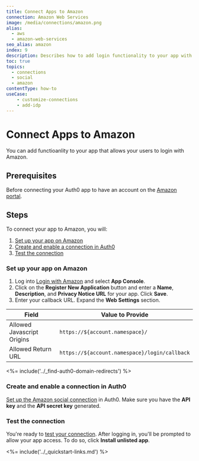 ```yaml
---
title: Connect Apps to Amazon
connection: Amazon Web Services
image: /media/connections/amazon.png
alias:
  - aws
  - amazon-web-services
seo_alias: amazon
index: 9
description: Describes how to add login functionality to your app with Amazon. You will need to obtain a Client Id and Client Secret for Amazon.
toc: true
topics:
  - connections
  - social
  - amazon
contentType: how-to
useCase:
    - customize-connections
    - add-idp
---
```


# Connect Apps to Amazon

You can add functioanlity to your app that allows your users to login with Amazon.

## Prerequisites

Before connecting your Auth0 app to have an account on the [Amazon portal](http://login.amazon.com). 

## Steps

To connect your app to Amazon, you will:

1. [Set up your app on Amazon](#set-up-your-app-on-amazon)
2. [Create and enable a connection in Auth0](#create-and-enable-a-connection-in-Auth0)
3. [Test the connection](#test-the-connection) 

### Set up your app on Amazon

1. Log into [Login with Amazon](http://login.amazon.com) and select **App Console**.
2. Click on the **Register New Application** button and enter a **Name**, **Description**, and **Privacy Notice URL** for your app. Click **Save**.
3. Enter your callback URL. Expand the **Web Settings** section. 

| Field | Value to Provide |
| - | - |
| Allowed Javascript Origins | `https://${account.namespace}/` |
| Allowed Return URL | `https://${account.namespace}/login/callback` |

<%= include('../_find-auth0-domain-redirects') %>

### Create and enable a connection in Auth0

[Set up the Amazon social connection](/dashboard/guides/connections/set-up-connections-social) in Auth0. Make sure you have the **API key** and the **API secret key** generated.

### Test the connection

You're ready to [test your connection](/dashboard/guides/connections/test-connections-social). After logging in, you'll be prompted to allow your app access. To do so, click **Install unlisted app**.

<%= include('../_quickstart-links.md') %>
